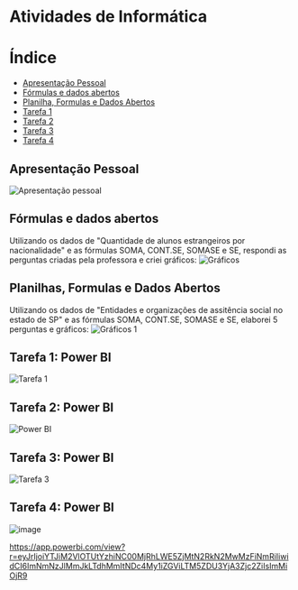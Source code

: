 # Atividades de Informática

# Índice

* [Apresentação Pessoal](#apresentação)
* [Fórmulas e dados abertos](#fórmulas)
* [Planilha, Formulas e Dados Abertos](#planilhas)
* [Tarefa 1](#1)
* [Tarefa 2](#2)
* [Tarefa 3](#3)
* [Tarefa 4](#4)
  
## Apresentação Pessoal
![Apresentação pessoal](https://github.com/user-attachments/assets/69c4cb5d-d6a6-4bc9-8041-f04f7b4f493c)

## Fórmulas e dados abertos
Utilizando os dados de "Quantidade de alunos estrangeiros por nacionalidade" e as fórmulas  SOMA, CONT.SE, SOMASE e SE, respondi as perguntas criadas pela professora e criei gráficos:
![Gráficos](https://github.com/user-attachments/assets/def9f345-de29-4052-8378-082e629795b4)

## Planilhas, Formulas e Dados Abertos
Utilizando os dados de "Entidades e organizações de assitência social no estado de SP" e as fórmulas SOMA, CONT.SE, SOMASE e SE, elaborei 5 perguntas e gráficos:
![Gráficos 1](https://github.com/user-attachments/assets/27d24549-02a1-4968-9cb5-4ea00a606c2e)

## Tarefa 1: Power BI
![Tarefa 1](https://github.com/user-attachments/assets/f5401d52-359c-4e9b-80f6-a8fd28330850)

## Tarefa 2: Power BI
![Power BI](https://github.com/user-attachments/assets/0190d94b-f6d5-4d07-9fb9-8720d36a6b73)

## Tarefa 3: Power BI
![Tarefa 3](https://github.com/user-attachments/assets/97764106-ca20-44b2-944e-33c832346bd3)

## Tarefa 4: Power BI
![image](https://github.com/user-attachments/assets/1e06507f-236d-4465-ab00-02f1fa862b22)


https://app.powerbi.com/view?r=eyJrIjoiYTJiM2VlOTUtYzhiNC00MjRhLWE5ZjMtN2RkN2MwMzFiNmRiIiwidCI6ImNmNzJlMmJkLTdhMmItNDc4My1iZGViLTM5ZDU3YjA3Zjc2ZiIsImMiOjR9
